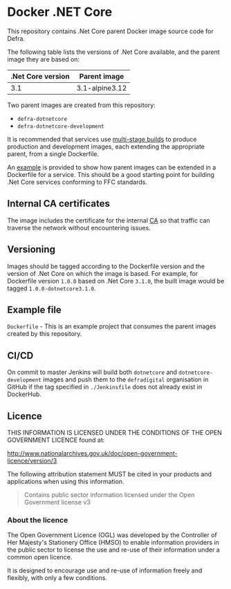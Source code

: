 # Docker .NET Core

This repository contains .Net Core parent Docker image source code for Defra.

The following table lists the versions of .Net Core available, and the parent image they are based on:

| .Net Core version  | Parent image   |
| ------------------ | -------------- |
| 3.1                | 3.1-alpine3.12 |

Two parent images are created from this repository:

- `defra-dotnetcore`
- `defra-dotnetcore-development`

It is recommended that services use [multi-stage builds](https://docs.docker.com/develop/develop-images/multistage-build) to produce production and development images, each extending the appropriate parent, from a single Dockerfile.

An [example](./example) is provided to show how parent images can be extended in a Dockerfile for a service. This should be a good starting point for building .Net Core services conforming to FFC standards.

## Internal CA certificates

The image includes the certificate for the internal [CA](https://en.wikipedia.org/wiki/Certificate_authority) so that traffic can traverse the network without encountering issues.

## Versioning

Images should be tagged according to the Dockerfile version and the version of .Net Core on which the image is based. For example, for Dockerfile version `1.0.0` based on .Net Core `3.1.0`, the built image would be tagged `1.0.0-dotnetcore3.1.0`.

## Example file

`Dockerfile` - This is an example project that consumes the parent images created by this repository.

## CI/CD
On commit to master Jenkins will build both `dotnetcore` and `dotnetcore-development` images and push them to the `defradigital` organisation in GitHub if the tag specified in `./Jenkinsfile` does not already exist in DockerHub.

## Licence

THIS INFORMATION IS LICENSED UNDER THE CONDITIONS OF THE OPEN GOVERNMENT LICENCE found at:

<http://www.nationalarchives.gov.uk/doc/open-government-licence/version/3>

The following attribution statement MUST be cited in your products and applications when using this information.

> Contains public sector information licensed under the Open Government license v3

### About the licence

The Open Government Licence (OGL) was developed by the Controller of Her Majesty's Stationery Office (HMSO) to enable information providers in the public sector to license the use and re-use of their information under a common open licence.

It is designed to encourage use and re-use of information freely and flexibly, with only a few conditions.
